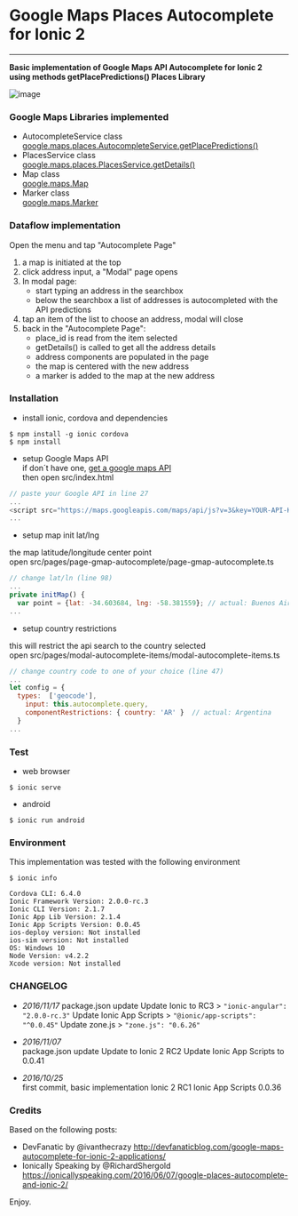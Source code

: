 
# Google Maps Places Autocomplete for Ionic 2 
-----
 
**Basic implementation of Google Maps API Autocomplete for Ionic 2  
using methods getPlacePredictions() Places Library**
  
![image](http://g.recordit.co/kNBq2T1kd2.gif)
  
  
### Google Maps Libraries implemented
- AutocompleteService class  
  [google.maps.places.AutocompleteService.getPlacePredictions()](https://developers.google.com/maps/documentation/javascript/reference#AutocompleteService)
- PlacesService class  
  [google.maps.places.PlacesService.getDetails()](https://developers.google.com/maps/documentation/javascript/reference#PlacesService)
- Map class   
  [google.maps.Map](https://developers.google.com/maps/documentation/javascript/reference#Map)  
- Marker class  
  [google.maps.Marker](https://developers.google.com/maps/documentation/javascript/reference#Marker)

### Dataflow implementation
Open the menu and tap "Autocomplete Page"

1. a map is initiated at the top   
2. click address input, a "Modal" page opens  
3. In modal page:  
    - start typing an address in the searchbox    
    - below the searchbox a list of addresses is autocompleted with the API predictions  
4. tap an item of the list to choose an address, modal will close  
5. back in the "Autocomplete Page":  
    - place_id is read from the item selected  
    - getDetails() is called to get all the address details  
    - address components are populated in the page
    - the map is centered with the new address
    - a marker is added to the map at the new address


### Installation

- install ionic, cordova and dependencies

```
$ npm install -g ionic cordova
$ npm install
```

- setup Google Maps API  
if don´t have one, [get a google maps API](https://developers.google.com/maps/documentation/javascript/get-api-key)  
then open src/index.html  

```javascript
// paste your Google API in line 27  
...
<script src="https://maps.googleapis.com/maps/api/js?v=3&key=YOUR-API-KEY&libraries=places"></script>
...
```
    
- setup map init lat/lng

the map latitude/longitude center point   
open src/pages/page-gmap-autocomplete/page-gmap-autocomplete.ts

```javascript
// change lat/ln (line 98)
...
private initMap() {
  var point = {lat: -34.603684, lng: -58.381559}; // actual: Buenos Aires
...     
```

- setup country restrictions

this will restrict the api search to the country selected  
open src/pages/modal-autocomplete-items/modal-autocomplete-items.ts

```javascript
// change country code to one of your choice (line 47)
...
let config = { 
  types:  ['geocode'],
    input: this.autocomplete.query, 
    componentRestrictions: { country: 'AR' }  // actual: Argentina 
  }
...
```
    

### Test

- web browser

```
$ ionic serve
```

- android

```
$ ionic run android
```

### Environment
This implementation was tested with the following environment

```
$ ionic info

Cordova CLI: 6.4.0
Ionic Framework Version: 2.0.0-rc.3
Ionic CLI Version: 2.1.7
Ionic App Lib Version: 2.1.4
Ionic App Scripts Version: 0.0.45
ios-deploy version: Not installed
ios-sim version: Not installed
OS: Windows 10
Node Version: v4.2.2
Xcode version: Not installed
```

### CHANGELOG

- *2016/11/17*
    package.json update
        Update Ionic to RC3 > ```"ionic-angular": "2.0.0-rc.3"```
        Update Ionic App Scripts > ```"@ionic/app-scripts": "^0.0.45"```
        Update zone.js > ```"zone.js": "0.6.26"```

- *2016/11/07*  
    package.json update
        Update to Ionic 2 RC2
        Update Ionic App Scripts to 0.0.41

- *2016/10/25*  
    first commit, basic implementation
    Ionic 2 RC1
    Ionic App Scripts 0.0.36


### Credits

Based on the following posts:
- DevFanatic by @ivanthecrazy http://devfanaticblog.com/google-maps-autocomplete-for-ionic-2-applications/
- Ionically Speaking by @RichardShergold https://ionicallyspeaking.com/2016/06/07/google-places-autocomplete-and-ionic-2/

  
    
Enjoy.    

